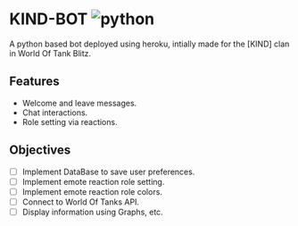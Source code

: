 # KIND-BOT ![python](https://img.shields.io/badge/-python-green)
A python based bot deployed using heroku, intially made for the [KIND] clan in World Of Tank Blitz.

Features
--------
- Welcome and leave messages.
- Chat interactions.
- Role setting via reactions.

Objectives
----
- [ ] Implement DataBase to save user preferences.
- [ ] Implement emote reaction role setting.
- [ ] Implement emote reaction role colors.
- [ ] Connect to World Of Tanks API.
- [ ] Display information using Graphs, etc.
